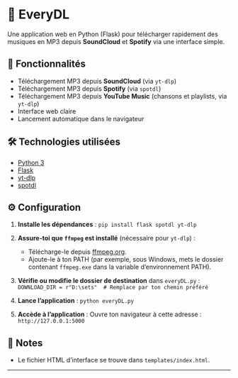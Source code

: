 # 🎵 EveryDL

Une application web en Python (Flask) pour télécharger rapidement des musiques en MP3 depuis **SoundCloud** et **Spotify** via une interface simple.

## 🚀 Fonctionnalités

- Téléchargement MP3 depuis **SoundCloud** (via `yt-dlp`)
- Téléchargement MP3 depuis **Spotify** (via `spotdl`)
- Téléchargement MP3 depuis **YouTube Music** (chansons et playlists, via `yt-dlp`)
- Interface web claire 
- Lancement automatique dans le navigateur

## 🛠️ Technologies utilisées

- [Python 3](https://www.python.org/)
- [Flask](https://flask.palletsprojects.com/)
- [yt-dlp](https://github.com/yt-dlp/yt-dlp)
- [spotdl](https://github.com/spotDL/spotify-downloader)

## ⚙️ Configuration

1. **Installe les dépendances** :
   `pip install flask spotdl yt-dlp`

2. **Assure-toi que `ffmpeg` est installé** (nécessaire pour `yt-dlp`) :
   - Télécharge-le depuis [ffmpeg.org](https://ffmpeg.org/download.html).
   - Ajoute-le à ton PATH (par exemple, sous Windows, mets le dossier contenant `ffmpeg.exe` dans la variable d’environnement PATH).

3. **Vérifie ou modifie le dossier de destination** dans `everyDL.py` :
   `DOWNLOAD_DIR = r"D:\sets"  # Remplace par ton chemin préféré`

4. **Lance l’application** :
   `python everyDL.py`

5. **Accède à l’application** :
   Ouvre ton navigateur à cette adresse :
   `http://127.0.0.1:5000`

## 📄 Notes

- Le fichier HTML d’interface se trouve dans `templates/index.html`.

---

